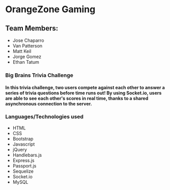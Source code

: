 # OrangeZone Gaming
## Team Members: 
* Jose Chaparro 
* Van Patterson
* Matt Keil
* Jorge Gomez
* Ethan Tatum

### Big Brains Trivia Challenge
#### In this trivia challenge, two users compete against each other to answer a series of trivia questions before time runs out! By using Socket.io, users are able to see each other's scores in real time, thanks to a shared asynchronous connection to the server.

### Languages/Technologies used
* HTML
* CSS
* Bootstrap
* Javascript
* jQuery
* Handlebars.js
* Express.js
* Passport.js
* Sequelize
* Socket.io
* MySQL

